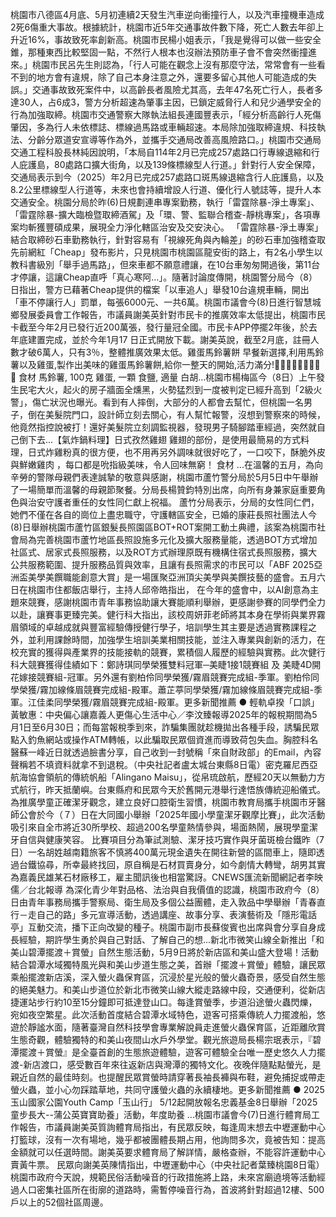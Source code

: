 桃園市八德區4月底、5月初連續2天發生汽車逆向衝撞行人，以及汽車撞機車造成2死6傷重大事故。根據統計，桃園市近5年交通事故件數下降，死亡人數去年卻上升近16%，事故致死率創新高。桃園市民楊小姐表示，「我是覺得可以做一些安全錐，那種東西比較堅固一點，不然行人根本也沒辦法預防車子會不會突然衝撞進來。」桃園市民呂先生則認為，「行人可能在觀念上沒有那麼守法，常常會有一些看不到的地方會有違規，除了自己本身注意之外，還要多留心其他人可能造成的失誤。」交通事故致死案件中，以高齡長者風險尤其高，去年47名死亡行人，長者多達30人，占6成3，警方分析超速為肇事主因，已鎖定威脅行人和兒少通學安全的行為加強取締。桃園市交通警察大隊執法組長連國豐表示，「經分析高齡行人死傷肇因，多為行人未依標誌、標線過馬路或車輛超速。本局除加強取締違規、科技執法、分齡分眾道安宣導等作為外，並攜手交通局改善高風險路口。」桃園市交通局交通工程科股長林純因說明，「本局自114年2月已完成257處路口行專線退縮和行人庇護島，80處路口擴大街角，以及139條標線型人行道。」針對行人安全保障，交通局表示到今（2025）年2月已完成257處路口斑馬線退縮含行人庇護島，以及8.2公里標線型人行道等，未來也會持續增設人行道、優化行人號誌等，提升人本交通安全。桃園分局於昨(6)日規劃連串專案勤務，執行「雷霆除暴-淨土專案」、「雷霆除暴-擴大臨檢暨取締酒駕」及「環、警、監聯合稽查-靜桃專案」，各項專案均斬獲豐碩成果，展現全力淨化轄區治安及交安決心。 「雷霆除暴-淨土專案」結合取締砂石車勤務執行，針對容易有「視線死角與內輪差」的砂石車加強稽查取先前網紅「Cheap」發布影片，只見桃園市桃園區龍安街的路上，有2名小學生以教科書級別「舉手過馬路」，但來車都不願意禮讓，在10台車匆匆開過後，第11台才停讓，這讓Cheap直呼「真心寒阿…」。隨著討論度傳開，桃園警分局今（8）日指出，警方已藉著Cheap提供的檔案「以車追人」舉發10台違規車輛，開出「車不停讓行人」罰單，每張6000元、一共6萬。桃園市議會今(8)日進行智慧城鄉發展委員會工作報告，市議員謝美英針對市民卡的推廣效率太低提出，桃園市民卡截至今年2月已發行近200萬張，發行量冠全國。市民卡APP停擺2年後，於去年底建置完成，並於今年1月17 日正式開放下載。謝美英說，截至2月底，註冊人數才破6萬人，只有3％，整體推廣效果太低。雞蛋馬鈴薯餅 早餐新選擇,利用馬鈴薯以及雞蛋,製作出美味的雞蛋馬鈴薯餅,給你一整天的開始,活力滿分!🌸🌸🌸🌸🌸🌸🌸🌸🌸 食材 馬鈴薯, 100克 雞蛋, 一顆 食鹽, 適量 白胡...桃園市楊梅區今（8日）上午發生民宅大火，起火的房子牆面全燻黑，火勢猛烈到一度被判定已經升高到「2級火警」，傷亡狀況也曝光。看到有人摔倒，大部分的人都會去幫忙，但桃園一名男子，倒在美髮院門口，設計師立刻去關心，有人幫忙報警，沒想到警察來的時候，他竟然指控說被打！還好美髮院立刻調監視器，發現男子騎腳踏車經過，突然就自己倒下去...【氣炸鍋料理】日式孜然雞翅 雞翅的部份，是使用最簡易的方式料理，日式炸雞粉真的很方便，也不用再另外調味就很好吃了，一口咬下，酥脆外皮與鮮嫩雞肉 ，每口都是吮指級美味，令人回味無窮！ 食材 ...在溫馨的五月，為向辛勞的警隊母親們表達誠摯的敬意與感謝，桃園市蘆竹警分局於5月5日中午舉辦了一場簡單而溫馨的母親節聚餐。分局長楊贊鈞特別出席，向所有身兼家庭重要角色與治安守護者重任的女性同仁獻上祝福。 蘆竹分局表示，分局的女性同仁們，她們不僅在各自的崗位上盡忠職守，守護轄區安全，已婚的康莊長照社團法人今(8)日舉辦桃園市蘆竹區銀髮長照園區BOT+ROT案開工動土典禮，該案為桃園市社會局為完善桃園市蘆竹地區長照設施多元化及擴大服務量能，透過BOT方式增加社區式、居家式長照服務，以及ROT方式辦理原既有機構住宿式長照服務，擴大公共服務範圍、提升服務品質與效率，且讓有長照需求的市民可以「ABF 2025亞洲盃美學美饌職能創意大賞」是一場匯聚亞洲頂尖美學與美饌技藝的盛會。五月六日在桃園市住都飯店舉行，主持人邱帝皓指出， 在今年的盛會中，以AI創意為主題來競賽，感謝桃園市青年事務協助讓大賽能順利舉辦，更感謝參賽的同學們全力以赴，讓賽事更臻完美。健行科大指出，該校周妍菲老師將其本身在學術與業界霧眉領域的卓越成就與豐富經驗傳授健行學子，培訓學生其主要是透過實務課程之外，並利用課餘時間，加強學生培訓美業相關技能，並注入專業與創新的活力，在校充實的獲得與產業界的技能接軌的競賽，累積個人履歷的經驗與實務。此次健行科大競賽獲得佳績如下：鄭詩琪同學榮獲雙料冠軍─美睫1接1競賽組 及 美睫4D開花嫁接競賽組-冠軍。另外還有劉柏伶同學榮獲/霧眉競賽完成組-季軍。劉柏伶同學榮獲/霧加線條眉競賽完成組-殿軍。蕭芷葶同學榮獲/霧加線條眉競賽完成組-季軍。江佳柔同學榮獲/霧眉競賽完成組-殿軍。更多新聞推薦 ● 輕軌卓揆「口誤」 黃敏惠：中央偏心讓嘉義人更傷心生活中心／李汶臻報導2025年的報稅期間為5月1日至6月30日；而每當報稅季到來，詐騙集團就趁機拋出各種手段，誘騙民眾點入釣魚網站或操作ATM轉帳，以此騙取民眾個資進而導致荷包失血。胸腔科名醫蘇一峰近日就透過臉書分享，自己收到一封號稱「來自財政部」的Email，內容聲稱若不填資料就拿不到退稅。（中央社記者盧太城台東縣8日電）密克羅尼西亞航海協會領航的傳統帆船「Alingano Maisu」，從帛琉啟航，歷經20天以無動力方式航行，昨天抵蘭嶼。台東縣府和民眾今天於舊開元港舉行達悟族傳統迎船儀式。為推廣學童正確潔牙觀念，建立良好口腔衛生習慣，桃園市教育局攜手桃園市牙醫師公會於今（７）日在大同國小舉辦「2025年國小學童潔牙觀摩比賽」，此次活動吸引來自全市將近30所學校、超過200名學童熱情參與，場面熱鬧，展現學童潔牙自信與健康笑容。 比賽項目分為筆試測驗、潔牙技巧實作與牙菌斑檢台鐵昨（7日）一名胡姓越南籍旅客不慎將400萬元現金遺失在開往新營的區間車上，隨即透過台鐵協尋，所幸最終找回，原自稱是石材買賣身分，如今劇情大轉彎，胡男其實為嘉義民雄某石材廠移工，雇主聞訊後也相當驚訝。CNEWS匯流新聞網記者李映儒／台北報導 為深化青少年對品格、法治與自我價值的認識，桃園市政府今（8）日由青年事務局攜手警察局、衛生局及多個公益團體，走入敦品中學舉辦「青春直行－走自己的路」多元宣導活動，透過講座、故事分享、表演藝術及「隱形電話亭」互動交流，播下正向改變的種子。桃園市副市長蘇俊賓也出席與會分享自身成長經驗，期許學生勇於與自己對話、了解自己的想...新北市微笑山線全新推出「和美山碧潭擺渡＋賞螢」自然生態活動，5月9日將於新店區和美山盛大登場！活動結合碧潭水域獨特風光與和美山步道生態之美，首辦「擺渡＋賞螢」體驗，讓民眾乘船擺渡新店溪，深入螢火蟲保育區，沉浸於星光般的螢火蟲奇景，感受自然生態的絕美魅力。和美山步道位於新北市微笑山線大縱走路線中段，交通便利，從新店捷運站步行約10至15分鐘即可抵達登山口。每逢賞螢季，步道沿途螢火蟲閃爍，宛如夜空繁星。此次活動首度結合碧潭水域特色，遊客可搭乘傳統人力擺渡船，悠遊於靜謐水面，隨著臺灣自然科技學會專業解說員走進螢火蟲保育區，近距離欣賞生態奇觀，體驗獨特的和美山夜間山水戶外學堂。觀光旅遊局長楊宗珉表示，『碧潭擺渡＋賞螢』是全臺首創的生態旅遊體驗，遊客可體驗全台唯一歷史悠久人力擺渡-新店渡口，感受數百年來往返新店與灣潭的獨特文化。夜晚伴隨點點螢光，是親近自然的最佳時刻。也提醒民眾賞螢時請穿著長袖長褲與布鞋，避免捕捉或帶走螢火蟲，並小心勿踩踏草地，共同守護螢火蟲的永續棲地。更多新聞推薦 ● 2025玉山國家公園Youth Camp「玉山行」 5/12起開放報名忠義基金8日舉辦「2025童步長大--蒲公英寶寶助養」活動，年度助養 ...桃園市議會今(7)日進行體育局工作報告，市議員謝美英質詢體育局指出，有民眾反映，每逢周末想去中壢運動中心打籃球，沒有一次有場地，幾乎都被團體長期占用，他詢問多次，竟被告知：提高金額就可以任選時間。謝美英要求體育局了解詳情，嚴格查辦，不能容許運動中心賣黃牛票。 民眾向謝美英陳情指出，中壢運動中心（中央社記者葉臻桃園8日電）桃園市政府今天說，規範民俗活動噪音的行政措施將上路，未來宮廟遶境等活動經過人口密集社區所在街廓的道路時，需暫停噪音行為，首波將針對超過12樓、500戶以上的52個社區周邊。